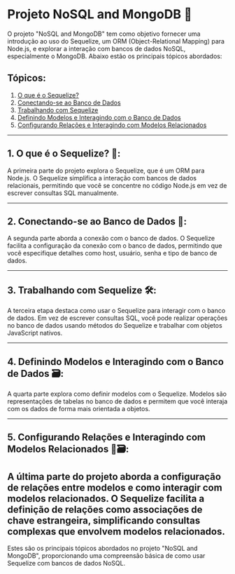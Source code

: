 # Projeto NoSQL and MongoDB 🚀

O projeto "NoSQL and MongoDB" tem como objetivo fornecer uma introdução ao uso do Sequelize, um ORM (Object-Relational Mapping) para Node.js, e explorar a interação com bancos de dados NoSQL, especialmente o MongoDB. Abaixo estão os principais tópicos abordados:

## Tópicos:
1. [O que é o Sequelize?](#1-o-que-e-o-sequelize)
2. [Conectando-se ao Banco de Dados](#2-conectando-se-ao-banco-de-dados)
3. [Trabalhando com Sequelize](#3-trabalhando-com-sequelize)
4. [Definindo Modelos e Interagindo com o Banco de Dados](#4-definindo-modelos-e-interagindo-com-o-banco-de-dados)
5. [Configurando Relações e Interagindo com Modelos Relacionados](#5-configurando-relacoes-e-interagindo-com-modelos-relacionados)

---

## 1. O que é o Sequelize? 🔄:

A primeira parte do projeto explora o Sequelize, que é um ORM para Node.js. O Sequelize simplifica a interação com bancos de dados relacionais, permitindo que você se concentre no código Node.js em vez de escrever consultas SQL manualmente.

---

## 2. Conectando-se ao Banco de Dados 💽:

A segunda parte aborda a conexão com o banco de dados. O Sequelize facilita a configuração da conexão com o banco de dados, permitindo que você especifique detalhes como host, usuário, senha e tipo de banco de dados.

---

## 3. Trabalhando com Sequelize 🛠️:

A terceira etapa destaca como usar o Sequelize para interagir com o banco de dados. Em vez de escrever consultas SQL, você pode realizar operações no banco de dados usando métodos do Sequelize e trabalhar com objetos JavaScript nativos.

---

## 4. Definindo Modelos e Interagindo com o Banco de Dados 🗃️:

A quarta parte explora como definir modelos com o Sequelize. Modelos são representações de tabelas no banco de dados e permitem que você interaja com os dados de forma mais orientada a objetos.

---

## 5. Configurando Relações e Interagindo com Modelos Relacionados 🔄🗃️:

A última parte do projeto aborda a configuração de relações entre modelos e como interagir com modelos relacionados. O Sequelize facilita a definição de relações como associações de chave estrangeira, simplificando consultas complexas que envolvem modelos relacionados.
---

Estes são os principais tópicos abordados no projeto "NoSQL and MongoDB", proporcionando uma compreensão básica de como usar Sequelize com bancos de dados NoSQL.
